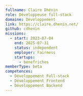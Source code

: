 ```yaml
---
fullname: Claire Dhénin
role: Développeuse full-stack
domaine: Développement
link: https://claire.dhenin.net/
github: cdhenin
missions:
  - start: 2023-07-04
    end: 2025-07-31
    status: independent
    employer: Fairness
    startups:
      - benefriches
memberType: beta
competences:
  - Développement Full-stack
  - Développement Frontend
  - Développement Backend
---
```

